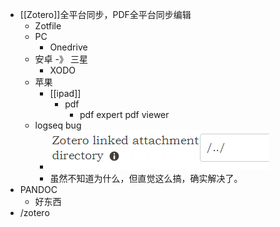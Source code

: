 - [[Zotero]]全平台同步，PDF全平台同步编辑
	- Zotfile
	- PC
		- Onedrive
	- 安卓 -》 三星
		- XODO
	- 苹果
		- [[ipad]]
			- pdf
				- pdf expert pdf viewer
	- logseq bug
		- ![image.png](../assets/image_1685805440676_0.png)
		- 虽然不知道为什么，但直觉这么搞，确实解决了。
- PANDOC
	- 好东西
- /zotero